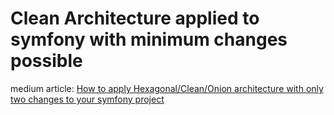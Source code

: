 # Clean Architecture applied to symfony with minimum changes possible

medium article: [How to apply Hexagonal/Clean/Onion architecture with only two changes to your symfony project](https://medium.com/@saeidme/how-to-apply-hexagonal-clean-onion-architecture-with-only-two-changes-to-your-symfony-project-2c5fe16d5a4f)